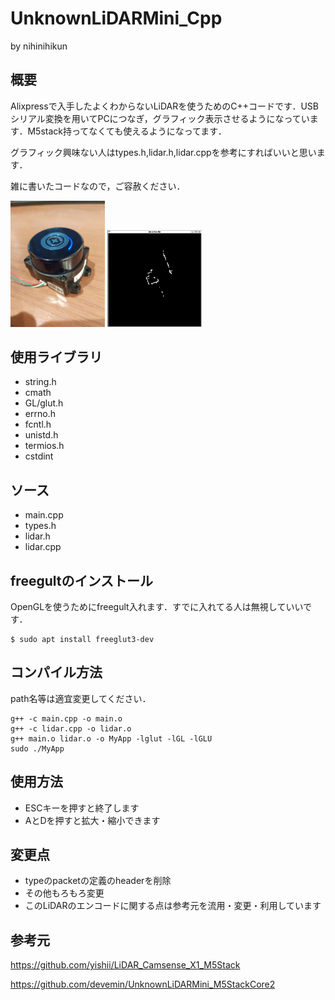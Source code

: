 # UnknownLiDARMini_Cpp
by nihinihikun
## 概要
Alixpressで入手したよくわからないLiDARを使うためのC++コードです．USBシリアル変換を用いてPCにつなぎ，グラフィック表示させるようになっています．M5stack持ってなくても使えるようになってます．

グラフィック興味ない人はtypes.h,lidar.h,lidar.cppを参考にすればいいと思います．

雑に書いたコードなので，ご容赦ください．

<img src="readmeimages/lidarimage.jpg" width="30%">
<img src="readmeimages/app.png" width="30%">

## 使用ライブラリ
- string.h
- cmath
- GL/glut.h
- errno.h
- fcntl.h
- unistd.h
- termios.h
- cstdint

## ソース
- main.cpp
- types.h
- lidar.h
- lidar.cpp

## freegultのインストール
OpenGLを使うためにfreegult入れます．すでに入れてる人は無視していいです．
```
$ sudo apt install freeglut3-dev
```

## コンパイル方法
path名等は適宜変更してください．
```
g++ -c main.cpp -o main.o
g++ -c lidar.cpp -o lidar.o
g++ main.o lidar.o -o MyApp -lglut -lGL -lGLU
sudo ./MyApp
```

## 使用方法
- ESCキーを押すと終了します
- AとDを押すと拡大・縮小できます

## 変更点
- typeのpacketの定義のheaderを削除
- その他もろもろ変更
- このLiDARのエンコードに関する点は参考元を流用・変更・利用しています

## 参考元
https://github.com/yishii/LiDAR_Camsense_X1_M5Stack

https://github.com/devemin/UnknownLiDARMini_M5StackCore2


